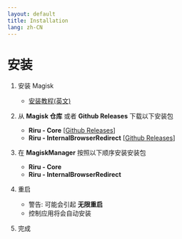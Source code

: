 ```yaml
---
layout: default
title: Installation
lang: zh-CN
---
```


# 安装
1. 安装 Magisk  
   - [安装教程(英文)](https://topjohnwu.github.io/Magisk/install.html)

2. 从 **Magisk 仓库** 或者 **Github Releases** 下载以下安装包
   - **Riru - Core** \[[Github Releases](https://github.com/RikkaApps/Riru/releases)\]
   - **Riru - InternalBrowserRedirect** \[[Github Releases](https://github.com/Kr328/Riru-InternalBrowserRedirect/releases)\]  
   
3. 在 **MagiskManager** 按照以下顺序安装安装包
   - **Riru - Core**
   - **Riru - InternalBrowserRedirect**
   
4. 重启
   - 警告: 可能会引起 **无限重启**
   - 控制应用将会自动安装

5. 完成
